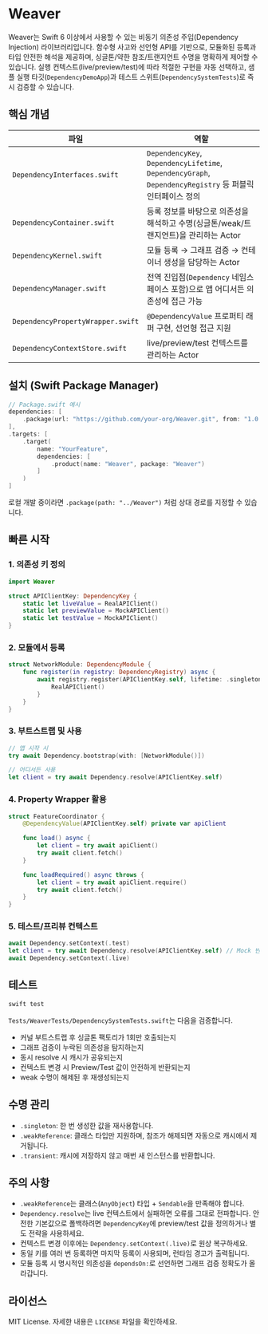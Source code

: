 # Weaver

Weaver는 Swift 6 이상에서 사용할 수 있는 비동기 의존성 주입(Dependency Injection) 라이브러리입니다. 함수형 사고와 선언형 API를 기반으로, 모듈화된 등록과 타입 안전한 해석을 제공하며, 싱글톤/약한 참조/트랜지언트 수명을 명확하게 제어할 수 있습니다. 실행 컨텍스트(live/preview/test)에 따라 적절한 구현을 자동 선택하고, 샘플 실행 타깃(`DependencyDemoApp`)과 테스트 스위트(`DependencySystemTests`)로 즉시 검증할 수 있습니다.

## 핵심 개념

| 파일 | 역할 |
| --- | --- |
| `DependencyInterfaces.swift` | `DependencyKey`, `DependencyLifetime`, `DependencyGraph`, `DependencyRegistry` 등 퍼블릭 인터페이스 정의 |
| `DependencyContainer.swift` | 등록 정보를 바탕으로 의존성을 해석하고 수명(싱글톤/weak/트랜지언트)을 관리하는 Actor |
| `DependencyKernel.swift` | 모듈 등록 → 그래프 검증 → 컨테이너 생성을 담당하는 Actor |
| `DependencyManager.swift` | 전역 진입점(`Dependency` 네임스페이스 포함)으로 앱 어디서든 의존성에 접근 가능 |
| `DependencyPropertyWrapper.swift` | `@DependencyValue` 프로퍼티 래퍼 구현, 선언형 접근 지원 |
| `DependencyContextStore.swift` | live/preview/test 컨텍스트를 관리하는 Actor |

## 설치 (Swift Package Manager)

```swift
// Package.swift 예시
dependencies: [
    .package(url: "https://github.com/your-org/Weaver.git", from: "1.0.0")
],
.targets: [
    .target(
        name: "YourFeature",
        dependencies: [
            .product(name: "Weaver", package: "Weaver")
        ]
    )
]
```

로컬 개발 중이라면 `.package(path: "../Weaver")` 처럼 상대 경로를 지정할 수 있습니다.

## 빠른 시작

### 1. 의존성 키 정의
```swift
import Weaver

struct APIClientKey: DependencyKey {
    static let liveValue = RealAPIClient()
    static let previewValue = MockAPIClient()
    static let testValue = MockAPIClient()
}
```

### 2. 모듈에서 등록
```swift
struct NetworkModule: DependencyModule {
    func register(in registry: DependencyRegistry) async {
        await registry.register(APIClientKey.self, lifetime: .singleton) { _ in
            RealAPIClient()
        }
    }
}
```

### 3. 부트스트랩 및 사용
```swift
// 앱 시작 시
try await Dependency.bootstrap(with: [NetworkModule()])

// 어디서든 사용
let client = try await Dependency.resolve(APIClientKey.self)
```

### 4. Property Wrapper 활용
```swift
struct FeatureCoordinator {
    @DependencyValue(APIClientKey.self) private var apiClient

    func load() async {
        let client = try await apiClient()
        try await client.fetch()
    }

    func loadRequired() async throws {
        let client = try await apiClient.require()
        try await client.fetch()
    }
}
```

### 5. 테스트/프리뷰 컨텍스트
```swift
await Dependency.setContext(.test)
let client = try await Dependency.resolve(APIClientKey.self) // Mock 반환
await Dependency.setContext(.live)
```


## 테스트

```bash
swift test
```

`Tests/WeaverTests/DependencySystemTests.swift`는 다음을 검증합니다.
- 커널 부트스트랩 후 싱글톤 팩토리가 1회만 호출되는지
- 그래프 검증이 누락된 의존성을 탐지하는지
- 동시 resolve 시 캐시가 공유되는지
- 컨텍스트 변경 시 Preview/Test 값이 안전하게 반환되는지
- weak 수명이 해제된 후 재생성되는지

## 수명 관리

- `.singleton`: 한 번 생성한 값을 재사용합니다.
- `.weakReference`: 클래스 타입만 지원하며, 참조가 해제되면 자동으로 캐시에서 제거됩니다.
- `.transient`: 캐시에 저장하지 않고 매번 새 인스턴스를 반환합니다.

## 주의 사항

- `.weakReference`는 클래스(`AnyObject`) 타입 + `Sendable`을 만족해야 합니다.
- `Dependency.resolve`는 live 컨텍스트에서 실패하면 오류를 그대로 전파합니다. 안전한 기본값으로 폴백하려면 `DependencyKey`에 preview/test 값을 정의하거나 별도 전략을 사용하세요.
- 컨텍스트 변경 이후에는 `Dependency.setContext(.live)`로 원상 복구하세요.
- 동일 키를 여러 번 등록하면 마지막 등록이 사용되며, 런타임 경고가 출력됩니다.
- 모듈 등록 시 명시적인 의존성을 `dependsOn:`로 선언하면 그래프 검증 정확도가 올라갑니다.

## 라이선스

MIT License. 자세한 내용은 `LICENSE` 파일을 확인하세요.
